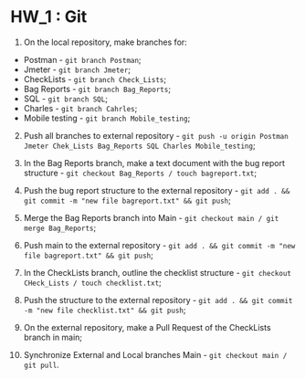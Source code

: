 # HW_1 : Git

1. On the local repository, make branches for:

- Postman - `git branch Postman`;
- Jmeter - `git branch Jmeter`;
- CheckLists - `git branch Check_Lists`;
- Bag Reports - `git branch Bag_Reports`;
- SQL - `git branch SQL`;
- Charles - `git branch Cahrles`;
- Mobile testing - `git branch Mobile_testing`;

2. Push all branches to external repository - `git push -u origin Postman Jmeter Chek_Lists Bag_Reports SQL Charles Mobile_testing`;

3. In the Bag Reports branch, make a text document with the bug report structure - `git checkout Bag_Reports / touch bagreport.txt`;

4. Push the bug report structure to the external repository - `git add . && git commit -m "new file bagreport.txt" && git push`;

5. Merge the Bag Reports branch into Main - `git checkout main / git merge Bag_Reports`;

6. Push main to the external repository - `git add . && git commit -m "new file bagreport.txt" && git push`;

7. In the CheckLists branch, outline the checklist structure - `git checkout CHeck_Lists / touch checklist.txt`;

8. Push the structure to the external repository - `git add . && git commit -m "new file checklist.txt" && git push`;

9. On the external repository, make a Pull Request of the CheckLists branch in main;

10. Synchronize External and Local branches Main - `git checkout main / git pull`.
